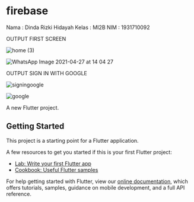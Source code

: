 # firebase

Nama : Dinda Rizki Hidayah
Kelas : MI2B
NIM : 1931710092

OUTPUT FIRST SCREEN

![home (3)](https://user-images.githubusercontent.com/70737564/116352773-e7b84d80-a81f-11eb-8eea-534d6db66a60.jpeg)

![WhatsApp Image 2021-04-27 at 14 04 27](https://user-images.githubusercontent.com/70737564/116967596-df0ebe00-acdc-11eb-9388-04de6fdf72fc.jpeg)

OUTPUT SIGN IN WITH GOOGLE

![signingoogle](https://user-images.githubusercontent.com/70737564/116086730-4ff51b00-a6ca-11eb-84e1-16c32db9fe43.jpeg)

![google](https://user-images.githubusercontent.com/70737564/116086743-54213880-a6ca-11eb-9247-0ef6855f61b7.jpeg)


A new Flutter project.

## Getting Started

This project is a starting point for a Flutter application.

A few resources to get you started if this is your first Flutter project:

- [Lab: Write your first Flutter app](https://flutter.dev/docs/get-started/codelab)
- [Cookbook: Useful Flutter samples](https://flutter.dev/docs/cookbook)

For help getting started with Flutter, view our
[online documentation](https://flutter.dev/docs), which offers tutorials,
samples, guidance on mobile development, and a full API reference.
